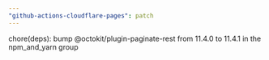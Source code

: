 ```yaml
---
"github-actions-cloudflare-pages": patch
---
```


chore(deps): bump @octokit/plugin-paginate-rest from 11.4.0 to 11.4.1 in the npm_and_yarn group
